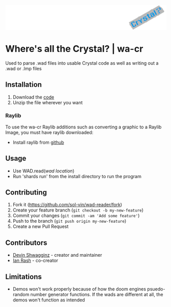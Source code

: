 ![logo](logo/wa-cr.png)

# Where's all the Crystal? | wa-cr

Used to parse .wad files into usable Crystal code
as well as writing out a .wad or .lmp files

## Installation

1. Download the [code](https://github.com/sol-vin/wad-reader/archive/refs/heads/master.zip)
2. Unzip the file wherever you want

### Raylib

To use the wa-cr Raylib additions such as converting 
a graphic to a Raylib Image, you must have raylib downloaded:

- Install raylib from [github](https://github.com/raysan5/raylib/releases)

## Usage

* Use WAD.read(*wad location*)
* Run 'shards run' from the install directory to run the program

## Contributing

1. Fork it (<https://github.com/sol-vin/wad-reader/fork>)
2. Create your feature branch (`git checkout -b my-new-feature`)
3. Commit your changes (`git commit -am 'Add some feature'`)
4. Push to the branch (`git push origin my-new-feature`)
5. Create a new Pull Request

## Contributors

- [Devin Shwagginz](https://github.com/D-Shwagginz) - creator and maintainer
- [Ian Rash](https://github.com/sol-vin) - co-creator

## Limitations

* Demos won't work properly because of how the doom engines psuedo-random number generator functions. If the wads are different at all, the demos won't function as intended
